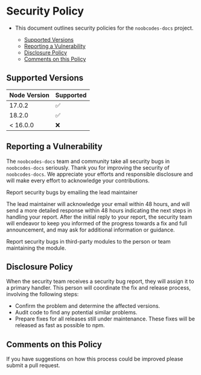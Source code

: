 # Security Policy

* This document outlines security policies for the `noobcodes-docs` project.

   * [Supported Versions](#supported-versions)
   * [Reporting a Vulnerability](#reporting-a-vulnerability)
   * [Disclosure Policy](#disclosure-policy)
   * [Comments on this Policy](#comments-on-this-policy)


## Supported Versions

| Node Version |Supported          |
| -------- |------------------ |
| 17.0.2   |:white_check_mark: |
| 18.2.0   |:white_check_mark: |
| < 16.0.0 |:x:                |

## Reporting a Vulnerability

The `noobcodes-docs` team and community take all security bugs in `noobcodes-docs` seriously.
Thank you for improving the security of `noobcodes-docs`. We appreciate your efforts and
responsible disclosure and will make every effort to acknowledge your
contributions.

Report security bugs by emailing the lead maintainer

The lead maintainer will acknowledge your email within 48 hours, and will send a
more detailed response within 48 hours indicating the next steps in handling
your report. After the initial reply to your report, the security team will
endeavor to keep you informed of the progress towards a fix and full
announcement, and may ask for additional information or guidance.

Report security bugs in third-party modules to the person or team maintaining
the module.

## Disclosure Policy

When the security team receives a security bug report, they will assign it to a
primary handler. This person will coordinate the fix and release process,
involving the following steps:

  * Confirm the problem and determine the affected versions.
  * Audit code to find any potential similar problems.
  * Prepare fixes for all releases still under maintenance. These fixes will be
    released as fast as possible to npm.

## Comments on this Policy

If you have suggestions on how this process could be improved please submit a
pull request.
